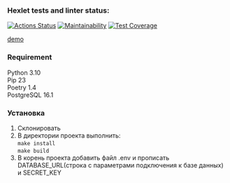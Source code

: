 ### Hexlet tests and linter status:
[![Actions Status](https://github.com/OlegKhiretdinov/python-project-52/actions/workflows/hexlet-check.yml/badge.svg)](https://github.com/OlegKhiretdinov/python-project-52/actions)
[![Maintainability](https://api.codeclimate.com/v1/badges/647813827c1a5a39ed03/maintainability)](https://codeclimate.com/github/OlegKhiretdinov/python-project-52/maintainability)
[![Test Coverage](https://api.codeclimate.com/v1/badges/647813827c1a5a39ed03/test_coverage)](https://codeclimate.com/github/OlegKhiretdinov/python-project-52/test_coverage)

[demo](https://tm-0ro7.onrender.com/)


### Requirement

Python 3.10  
Pip 23  
Poetry 1.4  
PostgreSQL 16.1


### Установка
1. Склонировать
2. В директории проекта выполнить:  
   `make install`  
   `make build`
3. В корень проекта добавить файл .env и прописать DATABASE_URL(строка с параметрами подключения к базе данных) и SECRET_KEY